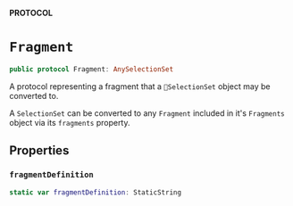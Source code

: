 **PROTOCOL**

# `Fragment`

```swift
public protocol Fragment: AnySelectionSet
```

A protocol representing a fragment that a `SelectionSet` object may be converted to.

A `SelectionSet` can be converted to any `Fragment` included in it's `Fragments` object via
its `fragments` property.

## Properties
### `fragmentDefinition`

```swift
static var fragmentDefinition: StaticString
```
